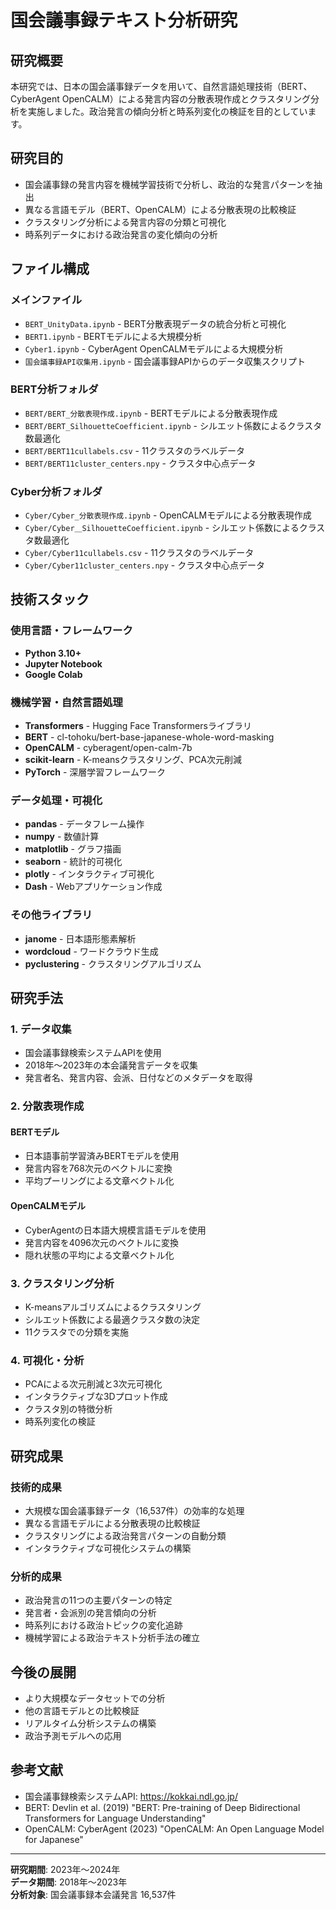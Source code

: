 # 国会議事録テキスト分析研究

## 研究概要

本研究では、日本の国会議事録データを用いて、自然言語処理技術（BERT、CyberAgent OpenCALM）による発言内容の分散表現作成とクラスタリング分析を実施しました。政治発言の傾向分析と時系列変化の検証を目的としています。

## 研究目的

- 国会議事録の発言内容を機械学習技術で分析し、政治的な発言パターンを抽出
- 異なる言語モデル（BERT、OpenCALM）による分散表現の比較検証
- クラスタリング分析による発言内容の分類と可視化
- 時系列データにおける政治発言の変化傾向の分析

## ファイル構成

### メインファイル
- `BERT_UnityData.ipynb` - BERT分散表現データの統合分析と可視化
- `BERT1.ipynb` - BERTモデルによる大規模分析
- `Cyber1.ipynb` - CyberAgent OpenCALMモデルによる大規模分析
- `国会議事録API収集用.ipynb` - 国会議事録APIからのデータ収集スクリプト

### BERT分析フォルダ
- `BERT/BERT_分散表現作成.ipynb` - BERTモデルによる分散表現作成
- `BERT/BERT_SilhouetteCoefficient.ipynb` - シルエット係数によるクラスタ数最適化
- `BERT/BERT11cullabels.csv` - 11クラスタのラベルデータ
- `BERT/BERT11cluster_centers.npy` - クラスタ中心点データ

### Cyber分析フォルダ
- `Cyber/Cyber_分散表現作成.ipynb` - OpenCALMモデルによる分散表現作成
- `Cyber/Cyber＿SilhouetteCoefficient.ipynb` - シルエット係数によるクラスタ数最適化
- `Cyber/Cyber11cullabels.csv` - 11クラスタのラベルデータ
- `Cyber/Cyber11cluster_centers.npy` - クラスタ中心点データ

## 技術スタック

### 使用言語・フレームワーク
- **Python 3.10+**
- **Jupyter Notebook**
- **Google Colab**

### 機械学習・自然言語処理
- **Transformers** - Hugging Face Transformersライブラリ
- **BERT** - cl-tohoku/bert-base-japanese-whole-word-masking
- **OpenCALM** - cyberagent/open-calm-7b
- **scikit-learn** - K-meansクラスタリング、PCA次元削減
- **PyTorch** - 深層学習フレームワーク

### データ処理・可視化
- **pandas** - データフレーム操作
- **numpy** - 数値計算
- **matplotlib** - グラフ描画
- **seaborn** - 統計的可視化
- **plotly** - インタラクティブ可視化
- **Dash** - Webアプリケーション作成

### その他ライブラリ
- **janome** - 日本語形態素解析
- **wordcloud** - ワードクラウド生成
- **pyclustering** - クラスタリングアルゴリズム

## 研究手法

### 1. データ収集
- 国会議事録検索システムAPIを使用
- 2018年〜2023年の本会議発言データを収集
- 発言者名、発言内容、会派、日付などのメタデータを取得

### 2. 分散表現作成
#### BERTモデル
- 日本語事前学習済みBERTモデルを使用
- 発言内容を768次元のベクトルに変換
- 平均プーリングによる文章ベクトル化

#### OpenCALMモデル
- CyberAgentの日本語大規模言語モデルを使用
- 発言内容を4096次元のベクトルに変換
- 隠れ状態の平均による文章ベクトル化

### 3. クラスタリング分析
- K-meansアルゴリズムによるクラスタリング
- シルエット係数による最適クラスタ数の決定
- 11クラスタでの分類を実施

### 4. 可視化・分析
- PCAによる次元削減と3次元可視化
- インタラクティブな3Dプロット作成
- クラスタ別の特徴分析
- 時系列変化の検証

## 研究成果

### 技術的成果
- 大規模な国会議事録データ（16,537件）の効率的な処理
- 異なる言語モデルによる分散表現の比較検証
- クラスタリングによる政治発言パターンの自動分類
- インタラクティブな可視化システムの構築

### 分析的成果
- 政治発言の11つの主要パターンの特定
- 発言者・会派別の発言傾向の分析
- 時系列における政治トピックの変化追跡
- 機械学習による政治テキスト分析手法の確立

## 今後の展開

- より大規模なデータセットでの分析
- 他の言語モデルとの比較検証
- リアルタイム分析システムの構築
- 政治予測モデルへの応用

## 参考文献

- 国会議事録検索システムAPI: https://kokkai.ndl.go.jp/
- BERT: Devlin et al. (2019) "BERT: Pre-training of Deep Bidirectional Transformers for Language Understanding"
- OpenCALM: CyberAgent (2023) "OpenCALM: An Open Language Model for Japanese"

---

**研究期間**: 2023年〜2024年  
**データ期間**: 2018年〜2023年  
**分析対象**: 国会議事録本会議発言 16,537件
